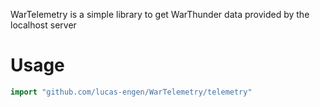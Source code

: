WarTelemetry is a simple library to get WarThunder data provided by the localhost server

# Usage
```go
import "github.com/lucas-engen/WarTelemetry/telemetry"
```
